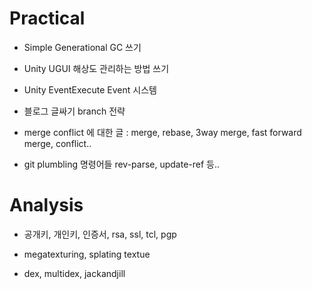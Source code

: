 # Practical

- Simple Generational GC 쓰기
- Unity UGUI 해상도 관리하는 방법 쓰기
- Unity EventExecute Event 시스템

- 블로그 글싸기 branch 전략

- merge conflict 에 대한 글 : merge, rebase, 3way merge, fast forward merge, conflict..
- git plumbling 명령어들 rev-parse, update-ref 등..

# Analysis

- 공개키, 개인키, 인증서, rsa, ssl, tcl, pgp
- megatexturing, splating textue

- dex, multidex, jackandjill
